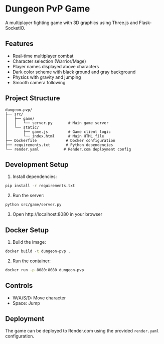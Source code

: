 # Dungeon PvP Game

A multiplayer fighting game with 3D graphics using Three.js and Flask-SocketIO.

## Features

- Real-time multiplayer combat
- Character selection (Warrior/Mage)
- Player names displayed above characters
- Dark color scheme with black ground and gray background
- Physics with gravity and jumping
- Smooth camera following

## Project Structure

```
dungeon.pvp/
├── src/
│   ├── game/
│   │   └── server.py       # Main game server
│   └── static/
│       ├── game.js         # Game client logic
│       └── index.html      # Main HTML file
├── Dockerfile             # Docker configuration
├── requirements.txt       # Python dependencies
└── render.yaml           # Render.com deployment config
```

## Development Setup

1. Install dependencies:
```bash
pip install -r requirements.txt
```

2. Run the server:
```bash
python src/game/server.py
```

3. Open http://localhost:8080 in your browser

## Docker Setup

1. Build the image:
```bash
docker build -t dungeon-pvp .
```

2. Run the container:
```bash
docker run -p 8080:8080 dungeon-pvp
```

## Controls

- W/A/S/D: Move character
- Space: Jump

## Deployment

The game can be deployed to Render.com using the provided `render.yaml` configuration.
